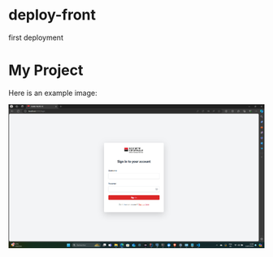 # deploy-front
first deployment
# My Project

Here is an example image:

![Login Form](images\png12.png)
